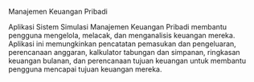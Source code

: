 Manajemen Keuangan Pribadi

Aplikasi Sistem Simulasi Manajemen Keuangan Pribadi membantu pengguna mengelola, melacak, dan menganalisis keuangan mereka. Aplikasi ini memungkinkan pencatatan pemasukan dan pengeluaran, perencanaan anggaran, kalkulator tabungan dan simpanan, ringkasan keuangan bulanan, dan perencanaan tujuan keuangan untuk membantu pengguna mencapai tujuan keuangan mereka.

